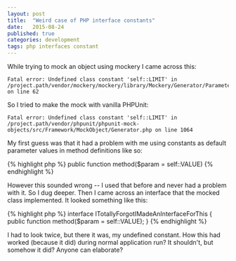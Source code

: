 ```yaml
---
layout: post
title:  "Weird case of PHP interface constants"
date:   2015-08-24
published: true
categories: development
tags: php interfaces constant
---
```

While trying to mock an object using mockery I came across this:

    Fatal error: Undefined class constant 'self::LIMIT' in /project.path/vendor/mockery/mockery/library/Mockery/Generator/Parameter.php on line 62

So I tried to make the mock with vanilla PHPUnit:

    Fatal error: Undefined class constant 'self::LIMIT' in /project.path/vendor/phpunit/phpunit-mock-objects/src/Framework/MockObject/Generator.php on line 1064

My first guess was that it had a problem with me using constants as default parameter values in method definitions like so:

{% highlight php %}
  public function method($param = self::VALUE)
{% endhighlight %}

However this sounded wrong -- I used that before and never had a problem with it. So I dug deeper. Then I came across an interface that the mocked class implemented. It looked something like this:

{% highlight php %}
    interface ITotallyForgotIMadeAnInterfaceForThis
    {
        public function method($param = self::VALUE);
    }
{% endhighlight %}

I had to look twice, but there it was, my undefined constant. How this had worked (because it did) during normal application run? It shouldn't, but somehow it did? Anyone can elaborate?

